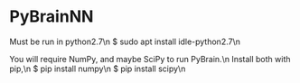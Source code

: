 # PyBrainNN
Must be run in python2.7\n
$ sudo apt install idle-python2.7\n

You will require NumPy, and maybe SciPy to run PyBrain.\n
Install both with pip,\n
$ pip install numpy\n
$ pip install scipy\n
